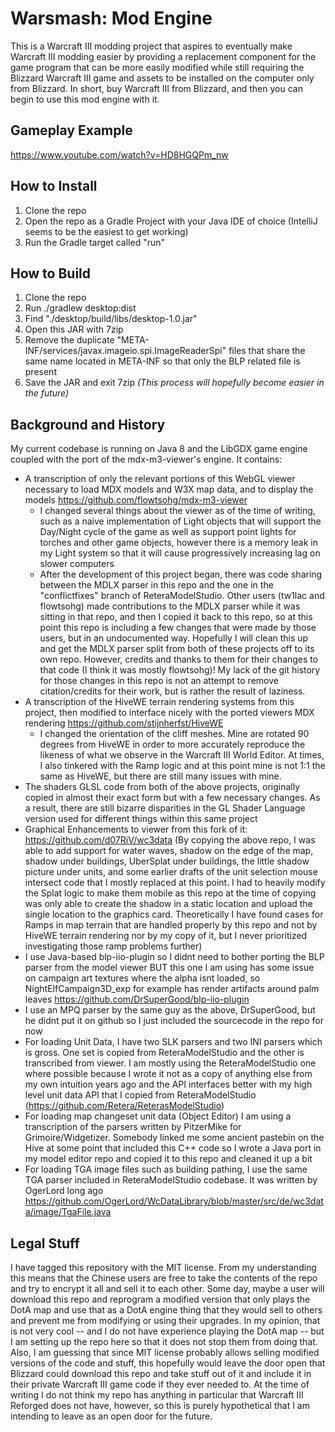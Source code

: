 # Warsmash: Mod Engine
This is a Warcraft III modding project that aspires to eventually make Warcraft III modding easier by providing a replacement component for the game program that can be more easily modified while still requiring the Blizzard Warcraft III game and assets to be installed on the computer only from Blizzard. In short, buy Warcraft III from Blizzard, and then you can begin to use this mod engine with it.

## Gameplay Example
https://www.youtube.com/watch?v=HD8HGQPm_nw

## How to Install
1. Clone the repo
2. Open the repo as a Gradle Project with your Java IDE of choice (IntelliJ seems to be the easiest to get working)
3. Run the Gradle target called "run"

## How to Build
1. Clone the repo
2. Run ./gradlew desktop:dist
3. Find "./desktop/build/libs/desktop-1.0.jar"
4. Open this JAR with 7zip
5. Remove the duplicate "META-INF/services/javax.imageio.spi.ImageReaderSpi" files that share the same name located in META-INF so that only the BLP related file is present
6. Save the JAR and exit 7zip
*(This process will hopefully become easier in the future)*

## Background and History
My current codebase is running on Java 8 and the LibGDX game engine coupled with the port of the mdx-m3-viewer's engine. It contains:
- A transcription of only the relevant portions of this WebGL viewer necessary to load MDX models and W3X map data, and to display the models https://github.com/flowtsohg/mdx-m3-viewer
  - I changed several things about the viewer as of the time of writing, such as a naive implementation of Light objects that will support the Day/Night cycle of the game as well as support point lights for torches and other game objects, however there is a memory leak in my Light system so that it will cause progressively increasing lag on slower computers
  - After the development of this project began, there was code sharing between the MDLX parser in this repo and the one in the "conflictfixes" branch of ReteraModelStudio. Other users (tw1lac and flowtsohg) made contributions to the MDLX parser while it was sitting in that repo, and then I copied it back to this repo, so at this point this repo is including a few changes that were made by those users, but in an undocumented way. Hopefully I will clean this up and get the MDLX parser split from both of these projects off to its own repo. However, credits and thanks to them for their changes to that code (I think it was mostly flowtsohg)! My lack of the git history for those changes in this repo is not an attempt to remove citation/credits for their work, but is rather the result of laziness.
- A transcription of the HiveWE terrain rendering systems from this project, then modified to interface nicely with the ported viewers MDX rendering https://github.com/stijnherfst/HiveWE
  - I changed the orientation of the cliff meshes. Mine are rotated 90 degrees from HiveWE in order to more accurately reproduce the likeness of what we observe in the Warcraft III World Editor. At times, I also tinkered with the Ramp logic and at this point mine is not 1:1 the same as HiveWE, but there are still many issues with mine.
- The shaders GLSL code from both of the above projects, originally copied in almost their exact form but with a few necessary changes. As a result, there are still bizarre disparities in the GL Shader Language version used for different things within this same project
- Graphical Enhancements to viewer from this fork of it: https://github.com/d07RiV/wc3data
(By copying the above repo, I was able to add support for water waves, shadow on the edge of the map, shadow under buildings, UberSplat under buildings, the little shadow picture under units, and some earlier drafts of the unit selection mouse intersect code that I mostly replaced at this point. I had to heavily modify the Splat logic to make them mobile as this repo at the time of copying was only able to create the shadow in a static location and upload the single location to the graphics card. Theoretically I have found cases for Ramps in map terrain that are handled properly by this repo and not by HiveWE terrain rendering nor by my copy of it, but I never prioritized investigating those ramp problems further)
- I use Java-based blp-iio-plugin so I didnt need to bother porting the BLP parser from the model viewer BUT this one I am using has some issue on campaign art textures where the alpha isnt loaded, so NightElfCampaign3D_exp for example has render artifacts around palm leaves https://github.com/DrSuperGood/blp-iio-plugin
- I use an MPQ parser by the same guy as the above, DrSuperGood, but he didnt put it on github so I just included the sourcecode in the repo for now
- For loading Unit Data, I have two SLK parsers and two INI parsers which is gross. One set is copied from ReteraModelStudio and the other is transcribed from viewer. I am mostly using the ReteraModelStudio one where possible because I wrote it not as a copy of anything else from my own intuition years ago and the API interfaces better with my high level unit data API that I copied from ReteraModelStudio (https://github.com/Retera/ReterasModelStudio)
- For loading map changeset unit data (Object Editor) I am using a transcription of the parsers written by PitzerMike for Grimoire/Widgetizer. Somebody linked me some ancient pastebin on the Hive at some point that included this C++ code so I wrote a Java port in my model editor repo and copied it to this repo and cleaned it up a bit
- For loading TGA image files such as building pathing, I use the same TGA parser included in ReteraModelStudio codebase. It was written by OgerLord long ago https://github.com/OgerLord/WcDataLibrary/blob/master/src/de/wc3data/image/TgaFile.java

## Legal Stuff
I have tagged this repository with the MIT license. From my understanding this means that the Chinese users are free to take the contents of the repo and try to encrypt it all and sell it to each other. Some day, maybe a user will download this repo and reprogram a modified version that only plays the DotA map and use that as a DotA engine thing that they would sell to others and prevent me from modifying or using their upgrades. In my opinion, that is not very cool -- and I do not have experience playing the DotA map -- but I am setting up the repo here so that it does not stop them from doing that. Also, I am guessing that since MIT license probably allows selling modified versions of the code and stuff, this hopefully would leave the door open that Blizzard could download this repo and take stuff out of it and include it in their private Warcraft III game code if they ever needed to. At the time of writing I do not think my repo has anything in particular that Warcraft III Reforged does not have, however, so this is purely hypothetical that I am intending to leave as an open door for the future.
